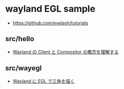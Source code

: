 # wayland EGL sample

* https://github.com/eyelash/tutorials

## src/hello

* [Wayland の Client と Compositor の概念を理解する](https://qiita.com/naohikowatanabe/items/06a8b988b89b4b1ec899)

## src/wayegl

* [Wayland に EGL で三角を描く](https://qiita.com/propella/items/7eab945158e8284bf778)
